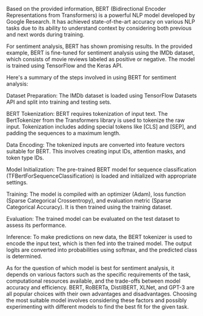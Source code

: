Based on the provided information, BERT (Bidirectional Encoder Representations from Transformers) is a powerful NLP model developed by Google Research. It has achieved state-of-the-art accuracy on various NLP tasks due to its ability to understand context by considering both previous and next words during training.

For sentiment analysis, BERT has shown promising results. In the provided example, BERT is fine-tuned for sentiment analysis using the IMDb dataset, which consists of movie reviews labeled as positive or negative. The model is trained using TensorFlow and the Keras API.

Here's a summary of the steps involved in using BERT for sentiment analysis:

Dataset Preparation: The IMDb dataset is loaded using TensorFlow Datasets API and split into training and testing sets.

BERT Tokenization: BERT requires tokenization of input text. The BertTokenizer from the Transformers library is used to tokenize the raw input. Tokenization includes adding special tokens like [CLS] and [SEP], and padding the sequences to a maximum length.

Data Encoding: The tokenized inputs are converted into feature vectors suitable for BERT. This involves creating input IDs, attention masks, and token type IDs.

Model Initialization: The pre-trained BERT model for sequence classification (TFBertForSequenceClassification) is loaded and initialized with appropriate settings.

Training: The model is compiled with an optimizer (Adam), loss function (Sparse Categorical Crossentropy), and evaluation metric (Sparse Categorical Accuracy). It is then trained using the training dataset.

Evaluation: The trained model can be evaluated on the test dataset to assess its performance.

Inference: To make predictions on new data, the BERT tokenizer is used to encode the input text, which is then fed into the trained model. The output logits are converted into probabilities using softmax, and the predicted class is determined.

As for the question of which model is best for sentiment analysis, it depends on various factors such as the specific requirements of the task, computational resources available, and the trade-offs between model accuracy and efficiency. BERT, RoBERTa, DistilBERT, XLNet, and GPT-3 are all popular choices with their own advantages and disadvantages. Choosing the most suitable model involves considering these factors and possibly experimenting with different models to find the best fit for the given task.
